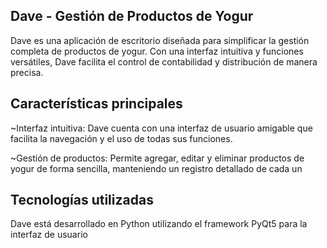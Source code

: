 ## Dave - Gestión de Productos de Yogur

Dave es una aplicación de escritorio diseñada para simplificar la gestión completa de productos de yogur. Con una interfaz intuitiva y funciones versátiles, Dave facilita el control de contabilidad y distribución de manera precisa.


## Características principales

~Interfaz intuitiva: Dave cuenta con una interfaz de usuario amigable que facilita la navegación y el uso de todas sus funciones.

~Gestión de productos: Permite agregar, editar y eliminar productos de yogur de forma sencilla, manteniendo un registro detallado de cada un

## Tecnologías utilizadas

Dave está desarrollado en Python utilizando el framework PyQt5 para la interfaz de usuario
